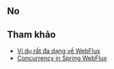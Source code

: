 ## No



## Tham khảo
- [Ví dụ rất đa dạng về WebFlux](https://hantsy.github.io/spring-reactive-sample/data/data-r2dbc.html#getting-started)
- [Concurrency in Spring WebFlux](https://www.baeldung.com/spring-webflux-concurrency)